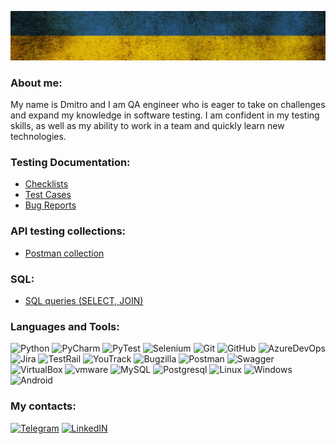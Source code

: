 ![Header](https://github.com/DmytroU27/dmytrou27/blob/main/assets/flag_texture611.jpg)
### About me:
My name is Dmitro and I am QA engineer who is eager to take on challenges and expand my knowledge in software testing. I am confident in my testing skills, as well as my ability to work in a team and quickly learn new technologies.

### Testing Documentation:
- [Checklists](https://docs.google.com/spreadsheets/d/1tpYdbLxm-e62FXoh9qLfARWWDYZ2pTOZ/edit?usp=share_link&ouid=100301667692885198206&rtpof=true&sd=true)
- [Test Cases](https://docs.google.com/spreadsheets/d/1Cn0OqLjH8kkeRggeIFPO72cEK2pjVd4u/edit?usp=share_link&ouid=100301667692885198206&rtpof=true&sd=true)
- [Bug Reports](https://docs.google.com/spreadsheets/d/18g_mRvUGi4QYDblVxBJn9RBH-f4HlRXX/edit?usp=share_link&ouid=100301667692885198206&rtpof=true&sd=true)
### API testing collections:
- [Postman collection](https://www.postman.com/dmytrou27/workspace/pet-store-backend-testing)
### SQL:
- [SQL queries (SELECT, JOIN)](https://drive.google.com/file/d/1BizxKo2lQaz1cfF0vB48YWdVfNFVuYQ3/view?usp=share_link)


### Languages and Tools:
![Python](https://img.shields.io/badge/Python-090909?style=for-the-badge&logo=python&logoColor=d5ad42 )
![PyCharm](https://img.shields.io/badge/PyCharm-090909?style=for-the-badge&logo=PyCharm&logoColor=20d088)
![PyTest](https://img.shields.io/badge/PyTest-090909?style=for-the-badge&logo=PyTest&logoColor=009fe3)
![Selenium](https://img.shields.io/badge/Selenium-090909?style=for-the-badge&logo=Selenium&logoColor=00ae00)
![Git](https://img.shields.io/badge/Git-090909?style=for-the-badge&logo=Git&logoColor=f05030)
![GitHub](https://img.shields.io/badge/GitHub-090909?style=for-the-badge&logo=GitHub&logoColor=f7f7f7)
![AzureDevOps](https://img.shields.io/badge/AzureDevOps-090909?style=for-the-badge&logo=AzureDevOps&logoColor=0078d4 )
![Jira](https://img.shields.io/badge/Jira-090909?style=for-the-badge&logo=jira&logoColor=004fc6)
![TestRail](https://img.shields.io/badge/TestRail-090909?style=for-the-badge)
![YouTrack](https://img.shields.io/badge/YouTrack-090909?style=for-the-badge)
![Bugzilla](https://img.shields.io/badge/Bugzilla-090909?style=for-the-badge)
![Postman](https://img.shields.io/badge/Postman-090909?style=for-the-badge&logo=Postman&logoColor=ff6c37)
![Swagger](https://img.shields.io/badge/Swagger-090909?style=for-the-badge&logo=Swagger&logoColor=49a32b)
![VirtualBox](https://img.shields.io/badge/VirtualBox-090909?style=for-the-badge&logo=virtualbox&logoColor=193962)
![vmware](https://img.shields.io/badge/vmware-090909?style=for-the-badge&logo=vmware&logoColor=f38c00)
![MySQL](https://img.shields.io/badge/MySQL-090909?style=for-the-badge&logo=MySQL&logoColor=e48e00)
![Postgresql](https://img.shields.io/badge/Postgresql-090909?style=for-the-badge&logo=Postgresql&logoColor=2f6792)
![Linux](https://img.shields.io/badge/Linux-090909?style=for-the-badge&logo=linux&logoColor=f7f7f7)
![Windows](https://img.shields.io/badge/Windows-090909?style=for-the-badge&logo=Windows&logoColor=0083dc)
![Android](https://img.shields.io/badge/Android-090909?style=for-the-badge&logo=Android&logoColor=2edf85)

### My contacts:
[![Telegram](https://img.shields.io/badge/Telegram-090909?style=for-the-badge&logo=Telegram&logoColor=28a7e8)](https://t.me/ukrainskiy_d)
[![LinkedIN](https://img.shields.io/badge/LinkedIN-090909?style=for-the-badge&logo=LinkedIN&logoColor=0c64c5)](https://www.linkedin.com/in/dmytro-ukrainskiy-484583241/)
